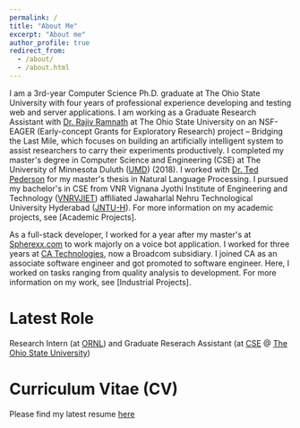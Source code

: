 ```yaml
---
permalink: /
title: "About Me"
excerpt: "About me"
author_profile: true
redirect_from: 
  - /about/
  - /about.html
---
```


I am a 3rd-year Computer Science Ph.D. graduate at The Ohio State University with four years of professional experience developing and testing web and server applications. I am working as a Graduate Research Assistant with [Dr. Rajiv Ramnath](https://cse.osu.edu/people/ramnath.6) at The Ohio State University on an NSF-EAGER (Early-concept Grants for Exploratory Research) project – Bridging the Last Mile, which focuses on building an artificially intelligent system to assist researchers to carry their experiments productively. I completed my master's degree in Computer Science and Engineering (CSE) at The University of Minnesota Duluth ([UMD](https://www.d.umn.edu/)) (2018). I worked with [Dr. Ted Pederson](https://www.d.umn.edu/~tpederse/) for my master's thesis in Natural Language Processing. I pursued my bachelor's in CSE from VNR Vignana Jyothi Institute of Engineering and Technology ([VNRVJIET](http://www.vnrvjiet.ac.in/)) affiliated Jawaharlal Nehru Technological University Hyderabad ([JNTU-H](https://jntuh.ac.in/)). For more information on my academic projects, see [Academic Projects].

As a full-stack developer, I worked for a year after my master's at  [Spherexx.com](https://www.spherexx.com/) to work majorly on a voice bot application. I worked for three years at [CA Technologies](https://www.broadcom.com/solutions/ca-technologies-infrastructure-software-solutions), now a Broadcom subsidiary. I joined CA as an associate software engineer and got promoted to software engineer. Here, I worked on tasks ranging from quality analysis to development. For more information on my work, see [Industrial Projects].

Latest Role
======
Research Intern	(at [ORNL](https://www.ornl.gov/)) and Graduate Reserach Assistant (at [CSE](https://cse.osu.edu/) @ [The Ohio State University](https://osu.edu/))


Curriculum Vitae (CV)
======
Please find my latest resume [here](http://manikyaswathi.github.io/files/ManikyaSwathi_Vallabhajosyula_cv.pdf)
